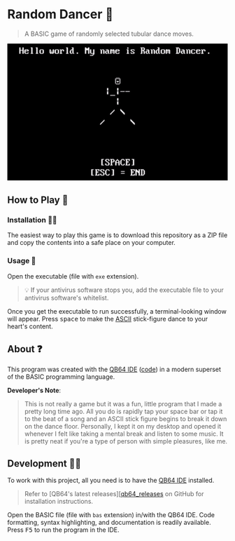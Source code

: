 # Random Dancer 🕺

> A BASIC game of randomly selected tubular dance moves.

![`Random_Dancer.exe` Demo](Random_Dancer.gif)

## How to Play 💾

### Installation 👨‍💻

The easiest way to play this game is to download this repository as a ZIP file and copy the contents into a safe place on your computer.

### Usage 🎷

Open the executable (file with `exe` extension).

> 💡 If your antivirus software stops you, add the executable file to your antivirus software's whitelist.

Once you get the executable to run successfully, a terminal-looking window will appear.
Press <kbd>space</kbd> to make the [ASCII][ascii_info] stick-figure dance to your heart's content.

## About ❓

This program was created with the [QB64 IDE][qb64_home] ([code][qb64_gh]) in a modern superset of the BASIC programming language.

**Developer's Note**:

> This is not really a game but it was a fun, little program that I made a pretty long time ago. All you do is rapidly tap your space bar or tap it to the beat of a song and an ASCII stick figure begins to break it down on the dance floor. Personally, I kept it on my desktop and opened it whenever I felt like taking a mental break and listen to some music. It is pretty neat if you're a type of person with simple pleasures, like me.

## Development 👨‍💻

To work with this project, all you need is to have the [QB64 IDE][qb64_home] installed.

> Refer to [QB64's latest releases][[qb64_releases] on GitHub for installation instructions.

Open the BASIC file (file with `bas` extension) in/with the QB64 IDE.
Code formatting, syntax highlighting, and documentation is readily available.
Press <kbd>F5</kbd> to run the program in the IDE.

[qb64_home]: https://www.qb64.org/portal/
[qb64_gh]: https://github.com/QB64Team/qb64
[qb64_releases]: https://github.com/QB64Team/qb64/releases
[ascii_info]: https://en.wikipedia.org/wiki/ASCII_art